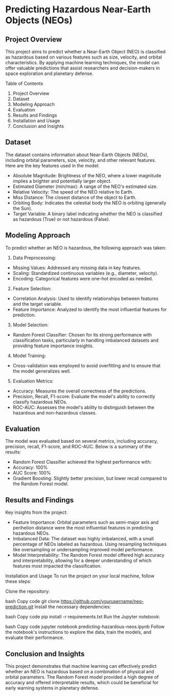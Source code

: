 # Predicting Hazardous Near-Earth Objects (NEOs)
## Project Overview
This project aims to predict whether a Near-Earth Object (NEO) is classified as hazardous based on various features such as size, velocity, and orbital characteristics. By applying machine learning techniques, the model can offer valuable predictions that assist researchers and decision-makers in space exploration and planetary defense.

Table of Contents
1. Project Overview
2. Dataset
3. Modeling Approach
4. Evaluation
5. Results and Findings
6. Installation and Usage
7. Conclusion and Insights

## Dataset   
The dataset contains information about Near-Earth Objects (NEOs), including orbital parameters, size, velocity, and other relevant features. Here are the key features used in the model:
* Absolute Magnitude: Brightness of the NEO, where a lower magnitude implies a brighter and potentially larger object.
* Estimated Diameter (min/max): A range of the NEO's estimated size.
* Relative Velocity: The speed of the NEO relative to Earth.
* Miss Distance: The closest distance of the object to Earth.
* Orbiting Body: Indicates the celestial body the NEO is orbiting (generally the Sun).
* Target Variable: A binary label indicating whether the NEO is classified as hazardous (True) or not hazardous (False).
  
## Modeling Approach
To predict whether an NEO is hazardous, the following approach was taken:
1. Data Preprocessing:
* Missing Values: Addressed any missing data in key features.
* Scaling: Standardized continuous variables (e.g., diameter, velocity).
* Encoding: Categorical features were one-hot encoded as needed.

2. Feature Selection:
* Correlation Analysis: Used to identify relationships between features and the target variable.
* Feature Importance: Analyzed to identify the most influential features for prediction.
 
3. Model Selection:
* Random Forest Classifier: Chosen for its strong performance with classification tasks, particularly in handling imbalanced datasets and providing feature importance insights.
  
4. Model Training:
* Cross-validation was employed to avoid overfitting and to ensure that the model generalizes well.
  
5. Evaluation Metrics:
* Accuracy: Measures the overall correctness of the predictions.
* Precision, Recall, F1-score: Evaluate the model's ability to correctly classify hazardous NEOs.
* ROC-AUC: Assesses the model's ability to distinguish between the hazardous and non-hazardous classes.

## Evaluation
The model was evaluated based on several metrics, including accuracy, precision, recall, F1-score, and ROC-AUC. Below is a summary of the results:
* Random Forest Classifier achieved the highest performance with:
 * Accuracy: 100%
 * AUC Score: 100%
* Gradient Boosting: Slightly better precision, but lower recall compared to the Random Forest model.
  
## Results and Findings
Key insights from the project:
* Feature Importance: Orbital parameters such as semi-major axis and perihelion distance were the most influential features in predicting hazardous NEOs.
* Imbalanced Data: The dataset was highly imbalanced, with a small percentage of NEOs labeled as hazardous. Using resampling techniques like oversampling or undersampling improved model performance.
* Model Interpretability: The Random Forest model offered high accuracy and interpretability, allowing for a deeper understanding of which features most impacted the classification.
  
Installation and Usage
To run the project on your local machine, follow these steps:

Clone the repository:

bash
Copy code
git clone https://github.com/yourusername/neo-prediction.git
Install the necessary dependencies:

bash
Copy code
pip install -r requirements.txt
Run the Jupyter notebook:

bash
Copy code
jupyter notebook predicting-hazardous-neos.ipynb
Follow the notebook's instructions to explore the data, train the models, and evaluate their performance.

## Conclusion and Insights
This project demonstrates that machine learning can effectively predict whether an NEO is hazardous based on a combination of physical and orbital parameters. The Random Forest model provided a high degree of accuracy and offered interpretable results, which could be beneficial for early warning systems in planetary defense.
